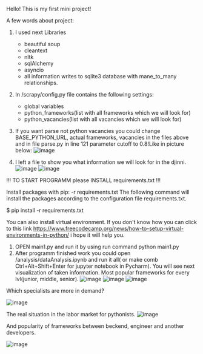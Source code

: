 Hello!
This is my first mini project!


A few words about project:
1. I used next Libraries 
    - beautiful soup
    - cleantext
    - nltk
    - sqlAlchemy
    - asyncio
    - all information writes to sqlite3 database with mane_to_many relationships.
2. In /scrapy/config.py file contains the following settings:
    - global variables
    - python_frameworks(list with all frameworks which we will look for)
    - python_vacancies(list with all vacancies which we will look for)
3. If you want parse not python vacancies you could change BASE_PYTHON_URL, actual frameworks, vacancies in the files above and in file parse.py in line 121 parameter cutoff to 0.8!Like in picture below:
![image](https://user-images.githubusercontent.com/110998159/218035026-3480ff1f-b558-4223-91f3-ab2b6d86013d.png)

4. I left a file to show you what information we will look for in the djinni.
![image](https://user-images.githubusercontent.com/110998159/215090468-8f097699-4d1a-4b8f-ac48-784baf389233.png)
![image](https://user-images.githubusercontent.com/110998159/218035084-afb56fd6-6b4d-4162-8223-691ced2554d3.png)

!!! TO START PROGRAMM please INSTALL requirements.txt !!!

Install packages with pip: -r requirements.txt
The following command will install the packages according to the configuration file requirements.txt.

$ pip install -r requirements.txt

You can also install virtual environment. If you don't know how you can click to this link https://www.freecodecamp.org/news/how-to-setup-virtual-environments-in-python/ i hope it will help you.


1. OPEN main1.py and run it by using run command python main1.py
2. After programm finished work you could open /analysis/dataAnalysis.ipynb and run it all( or make comb Ctrl+Alt+Shift+Enter for jupyter notebook in Pycharm).
You will see next visualization of taken information.
Most popular frameworks for every lvl(junior, middle, senior).
![image](https://user-images.githubusercontent.com/110998159/215091928-f8ea0b4e-9f15-46a3-9f9a-cdddcc2523cb.png)
![image](https://user-images.githubusercontent.com/110998159/215091991-8f93fb8d-fc4c-44cb-a746-44eb7a6047c4.png)
![image](https://user-images.githubusercontent.com/110998159/215092152-8fd9c7e3-e895-4ee7-8dce-f87f860e1a01.png)

Which specialists are more in demand?

![image](https://user-images.githubusercontent.com/110998159/215092221-a691401f-cd22-4aac-b86a-d32ca60cbe72.png)

The real situation in the labor market for pythonists.
![image](https://user-images.githubusercontent.com/110998159/215092445-6c67a670-f824-4b39-a4a0-ee65746b312c.png)

And popularity of frameworks between beckend, engineer and another developers.

![image](https://user-images.githubusercontent.com/110998159/215092770-5f6a9b85-15a4-4666-8171-520961af3add.png)
